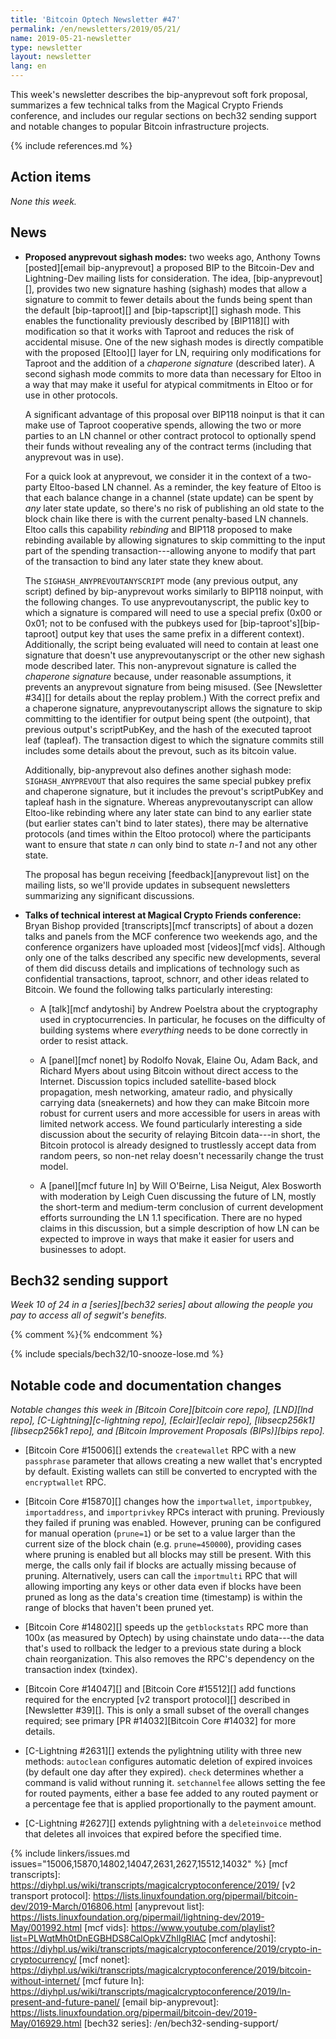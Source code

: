 ```yaml
---
title: 'Bitcoin Optech Newsletter #47'
permalink: /en/newsletters/2019/05/21/
name: 2019-05-21-newsletter
type: newsletter
layout: newsletter
lang: en
---
```

This week's newsletter describes the bip-anyprevout soft fork proposal, summarizes
a few technical talks from the Magical Crypto Friends conference, and
includes our regular sections on bech32 sending support and notable
changes to popular Bitcoin infrastructure projects.

{% include references.md %}

## Action items

*None this week.*

## News

- **Proposed anyprevout sighash modes:** two weeks ago, Anthony Towns
  [posted][email bip-anyprevout] a proposed BIP to the Bitcoin-Dev and Lightning-Dev mailing
  lists for consideration.  The idea, [bip-anyprevout][], provides two
  new signature hashing (sighash) modes that allow a signature to commit
  to fewer details about the funds being spent than the default
  [bip-taproot][] and [bip-tapscript][] sighash mode.  This enables the
  functionality previously described by [BIP118][] with modification so
  that it works with Taproot and reduces the risk of accidental misuse.  One of
  the new sighash modes is
  directly compatible with the proposed [Eltoo][] layer for LN,
  requiring only modifications for Taproot and the addition of a
  *chaperone signature* (described later).  A second sighash mode
  commits to more data than necessary for Eltoo in a way that may make
  it useful for atypical commitments in Eltoo or for use in other protocols.

    A significant advantage of this proposal over BIP118 noinput is that
    it can make use of Taproot cooperative spends, allowing the two or
    more parties to an LN channel or other contract protocol to optionally spend
    their funds without revealing any of the contract terms (including
    that anyprevout was in use).

    For a quick look at anyprevout, we consider it in the context of a
    two-party Eltoo-based LN channel.  As a reminder, the key feature of
    Eltoo is that each balance change in a channel (state update) can be
    spent by *any* later state update, so there's no risk of publishing an
    old state to the block chain like there is with the current
    penalty-based LN channels.  Eltoo calls this capability *rebinding*
    and BIP118 proposed to make rebinding available by allowing
    signatures to skip committing to the input part of the spending
    transaction---allowing anyone to modify that part of the
    transaction to bind any later state they knew about.

    The `SIGHASH_ANYPREVOUTANYSCRIPT` mode (any previous output, any
    script) defined by bip-anyprevout works similarly to BIP118 noinput,
    with the following changes.  To use anyprevoutanyscript, the public
    key to which a signature is compared will need to use a special
    prefix (0x00 or 0x01; not to be confused with the pubkeys used for
    [bip-taproot's][bip-taproot] output key that uses the same prefix in
    a different context).  Additionally, the script being evaluated will
    need to contain at least one signature that doesn't use
    anyprevoutanyscript or the other new sighash mode described later.
    This non-anyprevout signature is called the *chaperone signature*
    because, under reasonable assumptions, it prevents an anyprevout
    signature from being misused.  (See [Newsletter #34][] for details
    about the replay problem.)  With the correct prefix and a chaperone
    signature, anyprevoutanyscript allows the signature to skip
    committing to the identifier for output being spent (the outpoint),
    that previous output's scriptPubKey, and the hash of the executed
    taproot leaf (tapleaf).  The transaction digest to which the signature commits still includes
    some details about the prevout, such as its bitcoin value.

    Additionally, bip-anyprevout also defines another sighash mode:
    `SIGHASH_ANYPREVOUT` that also requires the same special pubkey
    prefix and chaperone signature, but it includes the prevout's
    scriptPubKey and tapleaf hash in the signature.  Whereas
    anyprevoutanyscript can allow Eltoo-like rebinding where any later
    state can bind to any earlier state (but earlier states can't bind
    to later states), there may be alternative protocols (and times
    within the Eltoo protocol) where the participants want to ensure
    that state *n* can only bind to state *n-1* and not any other state.

    The proposal has begun receiving [feedback][anyprevout list] on the
    mailing lists, so we'll provide updates in subsequent newsletters
    summarizing any significant discussions.

- **Talks of technical interest at Magical Crypto Friends conference:**
  Bryan Bishop provided [transcripts][mcf transcripts] of about a dozen
  talks and panels from the MCF conference two weekends ago, and the
  conference organizers have uploaded most [videos][mcf vids].  Although
  only one of the talks described any specific new developments, several
  of them did discuss details and implications of technology such as
  confidential transactions, taproot, schnorr, and other ideas related
  to Bitcoin.  We found the following talks particularly interesting:

    - A [talk][mcf andytoshi] by Andrew Poelstra about the cryptography used in
      cryptocurrencies.  In particular, he focuses on the difficulty of
      building systems where *everything* needs to be done correctly in
      order to resist attack.

    - A [panel][mcf nonet] by Rodolfo Novak, Elaine Ou, Adam
      Back, and Richard Myers about using Bitcoin without direct access
      to the Internet.  Discussion topics included satellite-based block
      propagation, mesh networking, amateur radio, and physically
      carrying data (sneakernets) and how they can make Bitcoin more
      robust for current users and more accessible for users in areas
      with limited network access.  We found particularly interesting a
      side discussion about the security of relaying Bitcoin data---in
      short, the Bitcoin protocol is already designed to trustlessly
      accept data from random peers, so non-net relay doesn't
      necessarily change the trust model.

   - A [panel][mcf future ln] by Will O'Beirne, Lisa Neigut, Alex Bosworth with
     moderation by Leigh Cuen discussing the future of LN, mostly the
     short-term and medium-term conclusion of current development
     efforts surrounding the LN 1.1 specification.  There are no hyped
     claims in this discussion, but a simple description of how LN can be
     expected to improve in ways that make it easier for users and
     businesses to adopt.

## Bech32 sending support

*Week 10 of 24 in a [series][bech32 series] about allowing the people
you pay to access all of segwit's benefits.*

{% comment %}<!-- weekly reminder for harding: check Bech32 Adoption
wiki page for changes -->{% endcomment %}

{% include specials/bech32/10-snooze-lose.md %}

## Notable code and documentation changes

*Notable changes this week in [Bitcoin Core][bitcoin core repo],
[LND][lnd repo], [C-Lightning][c-lightning repo], [Eclair][eclair repo],
[libsecp256k1][libsecp256k1 repo], and [Bitcoin Improvement Proposals
(BIPs)][bips repo].*

- [Bitcoin Core #15006][] extends the `createwallet` RPC with a new
  `passphrase` parameter that allows creating a new wallet that's
  encrypted by default.  Existing wallets can still be converted to
  encrypted with the `encryptwallet` RPC.

- [Bitcoin Core #15870][] changes how the `importwallet`,
  `importpubkey`, `importaddress`, and `importprivkey` RPCs interact
  with pruning.  Previously they failed if pruning was enabled.
  However, pruning can be configured for manual operation
  (`prune=1`) or be set to a value larger than the current size of the
  block chain (e.g. `prune=450000`), providing cases where pruning is
  enabled but all blocks may still be present.  With this merge, the
  calls only fail if blocks are actually missing because of pruning.
  Alternatively, users can call the `importmulti`
  RPC that will allowing importing any keys or other data even if blocks
  have been pruned as long as the data's creation time (timestamp) is
  within the range of blocks that haven't been pruned yet.

- [Bitcoin Core #14802][] speeds up the `getblockstats` RPC more than
  100x (as measured by Optech) by using chainstate undo data---the data
  that's used to rollback the ledger to a previous state during a block
  chain reorganization.  This also removes the RPC's dependency on the
  transaction index (txindex).

- [Bitcoin Core #14047][] and [Bitcoin Core #15512][] add functions
  required for the encrypted [v2 transport protocol][] described in
  [Newsletter #39][].  This is only a small subset of the overall
  changes required; see primary [PR #14032][Bitcoin Core #14032] for
  more details.

- [C-Lightning #2631][] extends the pylightning utility with three new
  methods: `autoclean` configures automatic deletion of expired invoices
  (by default one day after they expired).  `check` determines whether a
  command is valid without running it.  `setchannelfee` allows setting
  the fee for routed payments, either a base fee added to any routed
  payment or a percentage fee that is applied proportionally to the
  payment amount.

- [C-Lightning #2627][] extends pylightning with a `deleteinvoice`
  method that deletes all invoices that expired before the specified
  time.

{% include linkers/issues.md issues="15006,15870,14802,14047,2631,2627,15512,14032" %}
[mcf transcripts]: https://diyhpl.us/wiki/transcripts/magicalcryptoconference/2019/
[v2 transport protocol]: https://lists.linuxfoundation.org/pipermail/bitcoin-dev/2019-March/016806.html
[anyprevout list]: https://lists.linuxfoundation.org/pipermail/lightning-dev/2019-May/001992.html
[mcf vids]: https://www.youtube.com/playlist?list=PLWqtMh0tDnEGBHDS8CalOpkVZhlIgRlAC
[mcf andytoshi]: https://diyhpl.us/wiki/transcripts/magicalcryptoconference/2019/crypto-in-cryptocurrency/
[mcf nonet]: https://diyhpl.us/wiki/transcripts/magicalcryptoconference/2019/bitcoin-without-internet/
[mcf future ln]: https://diyhpl.us/wiki/transcripts/magicalcryptoconference/2019/ln-present-and-future-panel/
[email bip-anyprevout]: https://lists.linuxfoundation.org/pipermail/bitcoin-dev/2019-May/016929.html
[bech32 series]: /en/bech32-sending-support/
